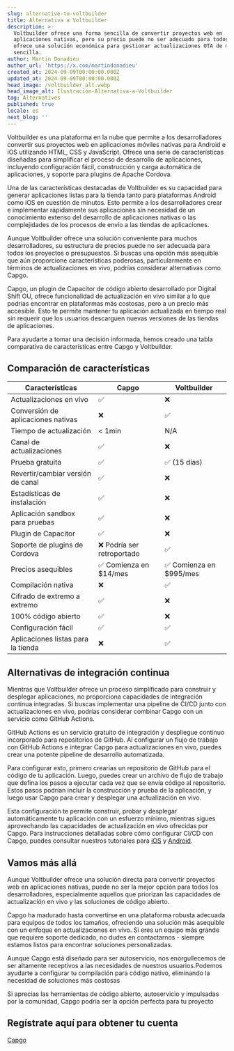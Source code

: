 ```yaml
---
slug: alternative-to-voltbuilder
title: Alternativa a Voltbuilder
description: >-
  Voltbuilder ofrece una forma sencilla de convertir proyectos web en
  aplicaciones nativas, pero su precio puede no ser adecuado para todos. Capgo
  ofrece una solución económica para gestionar actualizaciones OTA de manera
  sencilla.
author: Martin Donadieu
author_url: 'https://x.com/martindonadieu'
created_at: 2024-09-09T00:00:00.000Z
updated_at: 2024-09-09T00:00:00.000Z
head_image: /voltbuilder_alt.webp
head_image_alt: Ilustración-Alternativa-a-Voltbuilder
tag: Alternatives
published: true
locale: es
next_blog: ''
---
```


Voltbuilder es una plataforma en la nube que permite a los desarrolladores convertir sus proyectos web en aplicaciones móviles nativas para Android e iOS utilizando HTML, CSS y JavaScript. Ofrece una serie de características diseñadas para simplificar el proceso de desarrollo de aplicaciones, incluyendo configuración fácil, construcción y carga automática de aplicaciones, y soporte para plugins de Apache Cordova.

Una de las características destacadas de Voltbuilder es su capacidad para generar aplicaciones listas para la tienda tanto para plataformas Android como iOS en cuestión de minutos. Esto permite a los desarrolladores crear e implementar rápidamente sus aplicaciones sin necesidad de un conocimiento extenso del desarrollo de aplicaciones nativas o las complejidades de los procesos de envío a las tiendas de aplicaciones.

Aunque Voltbuilder ofrece una solución conveniente para muchos desarrolladores, su estructura de precios puede no ser adecuada para todos los proyectos o presupuestos. Si buscas una opción más asequible que aún proporcione características poderosas, particularmente en términos de actualizaciones en vivo, podrías considerar alternativas como Capgo.

Capgo, un plugin de Capacitor de código abierto desarrollado por Digital Shift OU, ofrece funcionalidad de actualización en vivo similar a lo que podrías encontrar en plataformas más costosas, pero a un precio más accesible. Esto te permite mantener tu aplicación actualizada en tiempo real sin requerir que los usuarios descarguen nuevas versiones de las tiendas de aplicaciones.

Para ayudarte a tomar una decisión informada, hemos creado una tabla comparativa de características entre Capgo y Voltbuilder.

## Comparación de características

| Características | Capgo | Voltbuilder |
| --- | --- | --- |
| Actualizaciones en vivo | ✅ | ❌ |
| Conversión de aplicaciones nativas | ❌ | ✅ |
| Tiempo de actualización | < 1min | N/A |
| Canal de actualizaciones | ✅ | ❌ |
| Prueba gratuita | ✅ | ✅ (15 días) |
| Revertir/cambiar versión de canal | ✅ | ❌ |
| Estadísticas de instalación | ✅ | ❌ |
| Aplicación sandbox para pruebas | ✅ | ❌ |
| Plugin de Capacitor | ✅ | ❌ |
| Soporte de plugins de Cordova | ❌ Podría ser retroportado | ✅ |
| Precios asequibles | ✅ Comienza en $14/mes | ✅ Comienza en $995/mes |
| Compilación nativa | ❌ | ✅ |
| Cifrado de extremo a extremo | ✅ | ❌ |
| 100% código abierto | ✅ | ❌ |
| Configuración fácil | ✅ | ✅ |
| Aplicaciones listas para la tienda | ❌ | ✅ |

## Alternativas de integración continua

Mientras que Voltbuilder ofrece un proceso simplificado para construir y desplegar aplicaciones, no proporciona capacidades de integración continua integradas. Si buscas implementar una pipeline de CI/CD junto con actualizaciones en vivo, podrías considerar combinar Capgo con un servicio como GitHub Actions.

GitHub Actions es un servicio gratuito de integración y despliegue continuo incorporado para repositorios de GitHub. Al configurar un flujo de trabajo con GitHub Actions e integrar Capgo para actualizaciones en vivo, puedes crear una potente pipeline de desarrollo automatizada.

Para configurar esto, primero crearías un repositorio de GitHub para el código de tu aplicación. Luego, puedes crear un archivo de flujo de trabajo que defina los pasos a ejecutar cada vez que se envía código al repositorio. Estos pasos podrían incluir la construcción y prueba de la aplicación, y luego usar Capgo para crear y desplegar una actualización en vivo.

Esta configuración te permite construir, probar y desplegar automáticamente tu aplicación con un esfuerzo mínimo, mientras sigues aprovechando las capacidades de actualización en vivo ofrecidas por Capgo. Para instrucciones detalladas sobre cómo configurar CI/CD con Capgo, puedes consultar nuestros tutoriales para [iOS](https://capgo.app/blog/automatic-capacitor-ios-build-github-action/) y [Android](https://capgo.app/blog/automatic-capacitor-android-build-github-action/).

## Vamos más allá

Aunque Voltbuilder ofrece una solución directa para convertir proyectos web en aplicaciones nativas, puede no ser la mejor opción para todos los desarrolladores, especialmente aquellos que priorizan las capacidades de actualización en vivo y las soluciones de código abierto.

Capgo ha madurado hasta convertirse en una plataforma robusta adecuada para equipos de todos los tamaños, ofreciendo una solución más asequible con un enfoque en actualizaciones en vivo. Si eres un equipo más grande que requiere soporte dedicado, no dudes en contactarnos - siempre estamos listos para encontrar soluciones personalizadas.

Aunque Capgo está diseñado para ser autoservicio, nos enorgullecemos de ser altamente receptivos a las necesidades de nuestros usuarios.Podemos ayudarte a configurar tu compilación para código nativo, eliminando la necesidad de soluciones más costosas

Si aprecias las herramientas de código abierto, autoservicio y impulsadas por la comunidad, Capgo podría ser la opción perfecta para tu proyecto

## Regístrate aquí para obtener tu cuenta

[Capgo](/register/)